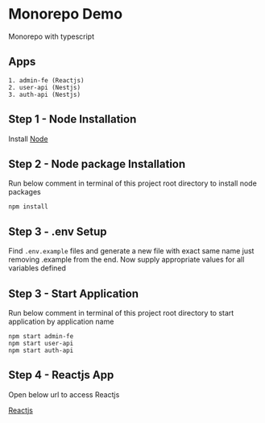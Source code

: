 # Monorepo Demo

Monorepo with typescript

## Apps

    1. admin-fe (Reactjs)
    2. user-api (Nestjs)
    3. auth-api (Nestjs)

## Step 1 - Node Installation

Install [Node](https://nodejs.org/en/download/https://nodejs.org/en/download/)

## Step 2 - Node package Installation

Run below comment in terminal of this project root directory to install node packages

`npm install`

## Step 3 - .env Setup

Find `.env.example` files and generate a new file with exact same name just removing .example from the end. Now supply appropriate values for all variables defined

## Step 3 - Start Application

Run below comment in terminal of this project root directory to start application by application name

```
npm start admin-fe
npm start user-api
npm start auth-api
```

## Step 4 - Reactjs App

Open below url to access Reactjs

[Reactjs](http://localhost:4200)
